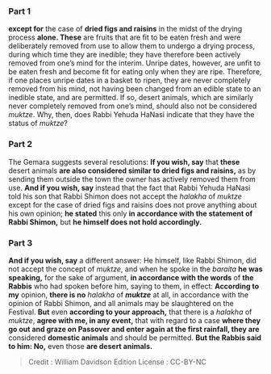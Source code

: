 
### Part 1
<b>except for</b> the case of <b>dried figs and raisins</b> in the midst of the drying process <b>alone. These</b> are fruits that are fit to be eaten fresh and were deliberately removed from use to allow them to undergo a drying process, during which time they are inedible; they have therefore been actively removed from one’s mind for the interim. Unripe dates, however, are unfit to be eaten fresh and become fit for eating only when they are ripe. Therefore, if one places unripe dates in a basket to ripen, they are never completely removed from his mind, not having been changed from an edible state to an inedible state, and are permitted. If so, desert animals, which are similarly never completely removed from one’s mind, should also not be considered <i>muktze</i>. Why, then, does Rabbi Yehuda HaNasi indicate that they have the status of <i>muktze</i>?

### Part 2
The Gemara suggests several resolutions: <b>If you wish, say</b> that <b>these</b> desert animals <b>are also considered similar to dried figs and raisins,</b> as by sending them outside the town the owner has actively removed them from use. <b>And if you wish, say</b> instead that the fact that Rabbi Yehuda HaNasi told his son that Rabbi Shimon does not accept the <i>halakha</i> of <i>muktze</i> except for the case of dried figs and raisins does not prove anything about his own opinion; <b>he stated</b> this only <b>in accordance with the statement of Rabbi Shimon,</b> but <b>he himself does not hold accordingly.</b>

### Part 3
<b>And if you wish, say</b> a different answer: He himself, like Rabbi Shimon, did not accept the concept of <i>muktze</i>, and when he spoke in the <i>baraita</i> <b>he was speaking,</b> for the sake of argument, <b>in accordance with the words</b> of <b>the Rabbis</b> who had spoken before him, saying to them, in effect: <b>According to my</b> opinion, <b>there is no</b> <i>halakha</i> of <b><i>muktze</i></b> at all, in accordance with the opinion of Rabbi Shimon, and all animals may be slaughtered on the Festival. <b>But</b> even <b>according to your approach,</b> that there is a <i>halakha</i> of <i>muktze</i>, <b>agree with me, in any event,</b> that with regard to a case <b>where they go out and graze on Passover and enter again at the first rainfall, they are</b> considered <b>domestic animals</b> and should be permitted. <b>But the Rabbis said to him: No,</b> even those <b>are desert animals.</b>

>Credit : William Davidson Edition
>License : CC-BY-NC